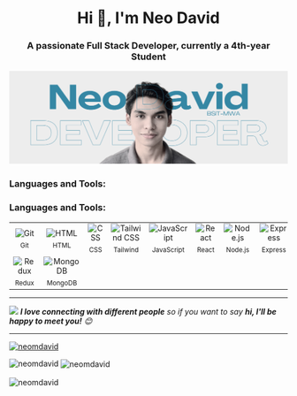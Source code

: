 <h1 align="center">Hi 👋, I'm Neo David</h1>
<h3 align="center">A passionate Full Stack Developer, currently a 4th-year Student</h3>

<p align="center">
  <img src="https://github.com/neomdavid/neomdavid/blob/main/GitHubHeader.png" alt="neomdavid" />
</p>


<h3 align="left">Languages and Tools:</h3>
<h3 align="left">Languages and Tools:</h3>
<div align="left">
  <table width="100%">
    <tr>
      <td align="center">
        <img width="50" src="https://raw.githubusercontent.com/marwin1991/profile-technology-icons/refs/heads/main/icons/git.png" alt="Git" title="Git"/><br/>
        <sub>Git</sub>
      </td>
      <td align="center">
        <img width="50" src="https://raw.githubusercontent.com/marwin1991/profile-technology-icons/refs/heads/main/icons/html.png" alt="HTML" title="HTML"/><br/>
        <sub>HTML</sub>
      </td>
      <td align="center">
        <img width="50" src="https://raw.githubusercontent.com/marwin1991/profile-technology-icons/refs/heads/main/icons/css.png" alt="CSS" title="CSS"/><br/>
        <sub>CSS</sub>
      </td>
      <td align="center">
        <img width="50" src="https://raw.githubusercontent.com/marwin1991/profile-technology-icons/refs/heads/main/icons/tailwind_css.png" alt="Tailwind CSS" title="Tailwind CSS"/><br/>
        <sub>Tailwind</sub>
      </td>
      <td align="center">
        <img width="50" src="https://raw.githubusercontent.com/marwin1991/profile-technology-icons/refs/heads/main/icons/javascript.png" alt="JavaScript" title="JavaScript"/><br/>
        <sub>JavaScript</sub>
      </td>
      <td align="center">
        <img width="50" src="https://raw.githubusercontent.com/marwin1991/profile-technology-icons/refs/heads/main/icons/react.png" alt="React" title="React"/><br/>
        <sub>React</sub>
      </td>
      <td align="center">
        <img width="50" src="https://raw.githubusercontent.com/marwin1991/profile-technology-icons/refs/heads/main/icons/node_js.png" alt="Node.js" title="Node.js"/><br/>
        <sub>Node.js</sub>
      </td>
      <td align="center">
        <img width="50" src="https://raw.githubusercontent.com/marwin1991/profile-technology-icons/refs/heads/main/icons/express.png" alt="Express" title="Express"/><br/>
        <sub>Express</sub>
      </td>
    </tr>
    <tr>
      <td align="center">
        <img width="50" src="https://raw.githubusercontent.com/marwin1991/profile-technology-icons/refs/heads/main/icons/redux.png" alt="Redux" title="Redux"/><br/>
        <sub>Redux</sub>
      </td>
      <td align="center">
        <img width="50" src="https://raw.githubusercontent.com/marwin1991/profile-technology-icons/refs/heads/main/icons/mongodb.png" alt="MongoDB" title="MongoDB"/><br/>
        <sub>MongoDB</sub>
      </td>
    </tr>
  </table>
</div>



---

<img src="https://media.giphy.com/media/LnQjpWaON8nhr21vNW/giphy.gif" width="60">  
<em><b>I love connecting with different people</b> so if you want to say <b>hi, I'll be happy to meet you!</b> 😊</em>

---

<p align="left">
  <a href="https://github.com/ryo-ma/github-profile-trophy">
    <img src="https://github-profile-trophy.vercel.app/?username=neomdavid&theme=juicyfresh" alt="neomdavid" />
  </a>
</p>

<p>
  <img align="left" src="https://github-readme-stats.vercel.app/api/top-langs?username=neomdavid&show_icons=true&locale=en&layout=compact&theme=dark" alt="neomdavid" />
</p>

<p>
  &nbsp;<img align="center" src="https://github-readme-stats.vercel.app/api?username=neomdavid&show_icons=true&locale=en&theme=dark" alt="neomdavid" />
</p>

<p>
  <img align="center" src="https://github-readme-streak-stats.herokuapp.com/?user=neomdavid&theme=dark" alt="neomdavid" />
</p>

